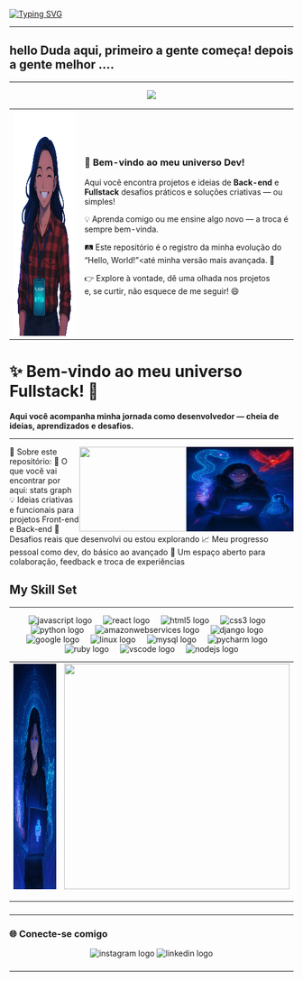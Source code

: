 


[![Typing SVG](https://readme-typing-svg.demolab.com?font=Fira+Code&pause=1000&color=247FA7&width=435&lines=Bem-vindo(a)+ao+meu+universo+de+c%C3%B3digo+)](https://git.io/typing-svg)
 <hr/>

 
<h2 align="left">hello Duda aqui, primeiro a gente começa! depois a gente melhor ....


</h2> 



 <hr/>

<div align="center">
  <img src="https://profile-counter.glitch.me/Dudainfinity/count.svg?"  />
</div>
<table>
  <tr>
    <td>
      <img src="principal_-removebg-preview.png" height="400" alt="Imagem principal" />
    </td>
    <td>
      <h3>🌟 Bem-vindo ao meu universo Dev!</h3>
      <p>
        Aqui você encontra projetos e ideias de <strong>Back-end</strong> e <strong>Fullstack</strong>
        desafios práticos e soluções criativas — ou simples!

  💡 Aprenda comigo ou me ensine algo novo 
  — a troca é sempre bem-vinda.

  🛤️ Este repositório é o registro da minha evolução
        do “Hello, World!”<até minha versão mais avançada. 🚀

   👉 Explore à vontade, dê uma olhada nos projetos<br>
        e, se curtir, não esquece de me seguir! 😄

  </tr>
</table>
  <h1>✨ Bem-vindo ao meu universo Fullstack! 🚀</h1> <p><strong>Aqui você acompanha minha jornada como desenvolvedor — cheia de ideias, aprendizados e desafios.</strong></p>

 <hr/>

  </div>

 
<div align="right">
<img src="A IMAGEM .jpg" height="150" width="190" align="right" ;" />
<img src="segundo gif.gif" align="right"height="150" width="190" />

</div>  
🌟 Sobre este repositório: 📌 O que você vai encontrar por aqui: stats graph 💡 Ideias criativas e funcionais para projetos Front-end e Back-end 
🔧 Desafios reais que desenvolvi ou estou explorando 📈 Meu progresso pessoal como dev, do básico ao avançado 
💬 Um espaço aberto para colaboração, feedback e troca de experiências




  ## My Skill Set  
---

 <div align="center ">
  <img src="https://cdn.jsdelivr.net/gh/devicons/devicon/icons/javascript/javascript-original.svg" height="55" alt="javascript logo"  />
  <img width="12" />
  <img src="https://cdn.jsdelivr.net/gh/devicons/devicon/icons/react/react-original.svg" height="55" alt="react logo"  />
  <img width="12" />
  <img src="https://cdn.jsdelivr.net/gh/devicons/devicon/icons/html5/html5-original.svg" height="55" alt="html5 logo"  />
  <img width="12" />
  <img src="https://cdn.jsdelivr.net/gh/devicons/devicon/icons/css3/css3-original.svg" height="55" alt="css3 logo"  />
  <img width="12" />
  <img src="https://cdn.jsdelivr.net/gh/devicons/devicon/icons/python/python-original.svg" height="55" alt="python logo"  />
  <img width="12" />
  <img src="https://cdn.jsdelivr.net/gh/devicons/devicon/icons/amazonwebservices/amazonwebservices-line-wordmark.svg" height="55" alt="amazonwebservices logo"  />
  <img width="12" />
  <img src="https://cdn.jsdelivr.net/gh/devicons/devicon/icons/django/django-plain.svg" height="55" alt="django logo"  />
  <img width="12" />
  <img src="https://cdn.jsdelivr.net/gh/devicons/devicon/icons/google/google-original.svg" height="55" alt="google logo"  />
  <img width="12" />
  <img src="https://cdn.jsdelivr.net/gh/devicons/devicon/icons/linux/linux-original.svg" height="55" alt="linux logo"  />
  <img width="12" />
  <img src="https://cdn.jsdelivr.net/gh/devicons/devicon/icons/mysql/mysql-original.svg" height="55" alt="mysql logo"  />
  <img width="12" />
  <img src="https://cdn.jsdelivr.net/gh/devicons/devicon/icons/pycharm/pycharm-original.svg" height="55" alt="pycharm logo"  />
  <img width="12" />
  <img src="https://cdn.jsdelivr.net/gh/devicons/devicon/icons/ruby/ruby-original.svg" height="55" alt="ruby logo"  />
  <img width="12" />
  <img src="https://cdn.jsdelivr.net/gh/devicons/devicon/icons/vscode/vscode-original.svg" height="55" alt="vscode logo"  />
  <img width="12" />
  <img src="https://cdn.jsdelivr.net/gh/devicons/devicon/icons/nodejs/nodejs-original.svg" height="55" alt="nodejs logo"  />
</div>

| <img src="A IMAGEM  2 .jpg" height="400" width="400"> | <img src="terceirovideo-ezgif.com-video-to-gif-converter.gif" height="400" width="400">|
 | ----------- | ----------- |

<hr/>


###
###

<hr/>

</div>

###


###
### 🌐 **Conecte-se comigo**  

<div align="center">
  <img src="https://img.shields.io/static/v1?message=Instagram&logo=instagram&label=&color=E4405F&logoColor=white&labelColor=&style=for-the-badge" height="35" alt="instagram logo"  />
  <img src="https://img.shields.io/static/v1?message=LinkedIn&logo=linkedin&label=&color=0077B5&logoColor=white&labelColor=&style=for-the-badge" height="35" alt="linkedin logo"  />
</div>

###

---

###
